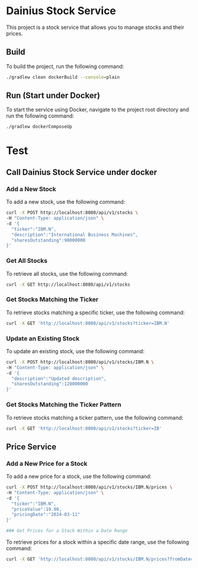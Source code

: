 # Dainius Stock Service

This project is a stock service that allows you to manage stocks and their prices.

## Build

To build the project, run the following command:
```bash
./gradlew clean dockerBuild --console=plain
```
## Run (Start under Docker)

To start the service using Docker, navigate to the project root directory and run the following command:
```bash
./gradlew dockerComposeUp
```
# Test

## Call Dainius Stock Service under docker

### Add a New Stock

To add a new stock, use the following command:
```bash
curl -X POST http://localhost:8080/api/v1/stocks \
-H "Content-Type: application/json" \
-d '{
  "ticker":"IBM.N",
  "description":"International Business Machines",
  "sharesOutstanding":98000000
}' 
```
### Get All Stocks

To retrieve all stocks, use the following command:
```bash
curl -X GET http://localhost:8080/api/v1/stocks
```
### Get Stocks Matching the Ticker

To retrieve stocks matching a specific ticker, use the following command:
```bash
curl -X GET 'http://localhost:8080/api/v1/stocks?ticker=IBM.N'
```
### Update an Existing Stock

To update an existing stock, use the following command:
```bash
curl -X POST http://localhost:8080/api/v1/stocks/IBM.N \
-H "Content-Type: application/json" \
-d '{
  "description":"Updated description",
  "sharesOutstanding":128000000
}' 
```
### Get Stocks Matching the Ticker Pattern

To retrieve stocks matching a ticker pattern, use the following command:
```bash
curl -X GET 'http://localhost:8080/api/v1/stocks?ticker=IB'
```
## Price Service

### Add a New Price for a Stock

To add a new price for a stock, use the following command:
```bash
curl -X POST http://localhost:8080/api/v1/stocks/IBM.N/prices \
-H "Content-Type: application/json" \
-d '{
  "ticker":"IBM.N",
  "priceValue":19.90,
  "pricingDate":"2024-03-11"
}' 

### Get Prices for a Stock Within a Date Range
```
To retrieve prices for a stock within a specific date range, use the following command:
```bash
curl -X GET 'http://localhost:8080/api/v1/stocks/IBM.N/prices?fromDate=2024-03-01&toDate=2029-05-01'
```